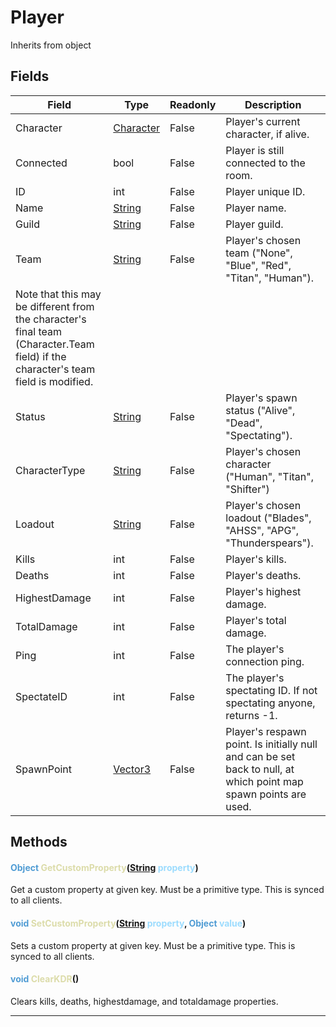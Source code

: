 # Player
Inherits from object
## Fields
|Field|Type|Readonly|Description|
|---|---|---|---|
|Character|[Character](../objects/Character.md)|False|Player's current character, if alive.|
|Connected|bool|False|Player is still connected to the room.|
|ID|int|False|Player unique ID.|
|Name|[String](../static/String.md)|False|Player name.|
|Guild|[String](../static/String.md)|False|Player guild.|
|Team|[String](../static/String.md)|False|Player's chosen team ("None", "Blue", "Red", "Titan", "Human").             Note that this may be different from the character's final team (Character.Team field) if the character's team field is modified.|
|Status|[String](../static/String.md)|False|Player's spawn status ("Alive", "Dead", "Spectating").|
|CharacterType|[String](../static/String.md)|False|Player's chosen character ("Human", "Titan", "Shifter")|
|Loadout|[String](../static/String.md)|False|Player's chosen loadout ("Blades", "AHSS", "APG", "Thunderspears").|
|Kills|int|False|Player's kills.|
|Deaths|int|False|Player's deaths.|
|HighestDamage|int|False|Player's highest damage.|
|TotalDamage|int|False|Player's total damage.|
|Ping|int|False|The player's connection ping.|
|SpectateID|int|False|The player's spectating ID. If not spectating anyone, returns -1.|
|SpawnPoint|[Vector3](../objects/Vector3.md)|False|Player's respawn point. Is initially null and can be set back to null, at which point map spawn points are used.|
## Methods
#### <span style="color:#509cd4">Object</span> <span style="color:#dcdcaa">GetCustomProperty</span>(<span style="color:#509cd4">[String](../static/String.md)</span> <span style="color:#9cdcfe">property</span>)
Get a custom property at given key. Must be a primitive type. This is synced to all clients.
#### <span style="color:#509cd4">void</span> <span style="color:#dcdcaa">SetCustomProperty</span>(<span style="color:#509cd4">[String](../static/String.md)</span> <span style="color:#9cdcfe">property</span>, <span style="color:#509cd4">Object</span> <span style="color:#9cdcfe">value</span>)
Sets a custom property at given key. Must be a primitive type. This is synced to all clients.
#### <span style="color:#509cd4">void</span> <span style="color:#dcdcaa">ClearKDR</span>()
Clears kills, deaths, highestdamage, and totaldamage properties.

---

